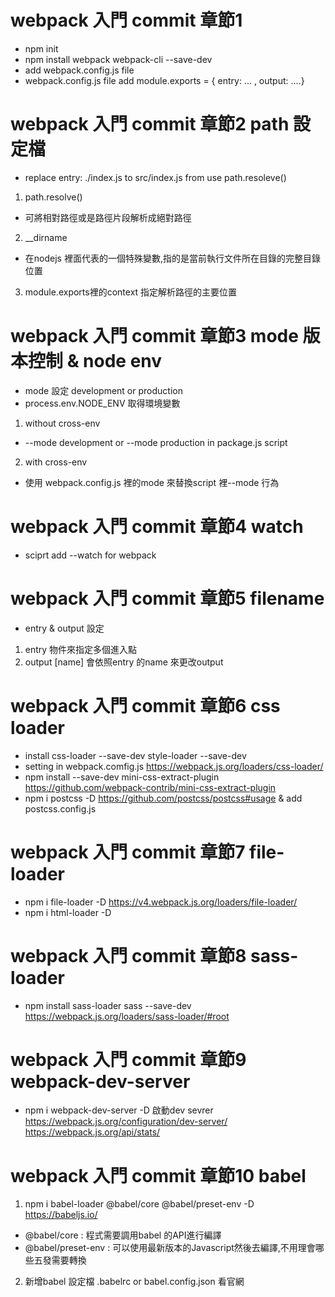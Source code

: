 # webpack 入門 commit 章節1 
- npm init
- npm install webpack webpack-cli --save-dev
- add webpack.config.js file
- webpack.config.js file add module.exports = { entry: ... , output: ....}


# webpack 入門 commit 章節2 path 設定檔
- replace entry: ./index.js to src/index.js  from use path.resoleve()
1. path.resolve()
  - 可將相對路徑或是路徑片段解析成絕對路徑
2. __dirname
  - 在nodejs 裡面代表的一個特殊變數,指的是當前執行文件所在目錄的完整目錄位置
3. module.exports裡的context 指定解析路徑的主要位置


# webpack 入門 commit 章節3 mode 版本控制 & node env
- mode 設定 development or production
- process.env.NODE_ENV 取得環境變數
1. without cross-env
  - --mode development or --mode production in package.js script
2. with cross-env

- 使用 webpack.config.js 裡的mode 來替換script 裡--mode 行為


# webpack 入門 commit 章節4 watch
- sciprt add --watch for webpack


# webpack 入門 commit 章節5 filename
- entry & output 設定
1. entry 物件來指定多個進入點
2. output [name] 會依照entry 的name 來更改output

# webpack 入門 commit 章節6 css loader
- install css-loader --save-dev   style-loader --save-dev
- setting in webpack.comfig.js https://webpack.js.org/loaders/css-loader/
- npm install --save-dev mini-css-extract-plugin https://github.com/webpack-contrib/mini-css-extract-plugin
- npm i postcss -D https://github.com/postcss/postcss#usage & add postcss.config.js

# webpack 入門 commit 章節7 file-loader
- npm i file-loader -D https://v4.webpack.js.org/loaders/file-loader/
- npm i html-loader -D 


# webpack 入門 commit 章節8 sass-loader
- npm install sass-loader sass --save-dev  https://webpack.js.org/loaders/sass-loader/#root

# webpack 入門 commit 章節9 webpack-dev-server
- npm i webpack-dev-server -D 啟動dev sevrer  https://webpack.js.org/configuration/dev-server/  https://webpack.js.org/api/stats/

# webpack 入門 commit 章節10 babel
1. npm i babel-loader @babel/core @babel/preset-env -D  https://babeljs.io/
  - @babel/core : 程式需要調用babel 的API進行編譯
  - @babel/preset-env : 可以使用最新版本的Javascript然後去編譯,不用理會哪些五發需要轉換
2. 新增babel 設定檔 .babelrc or babel.config.json 看官網